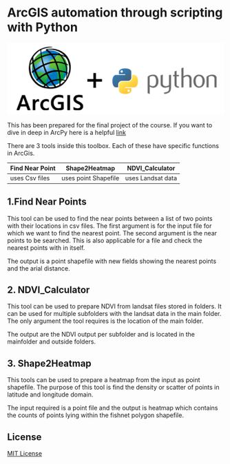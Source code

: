 
# ArcGIS automation through scripting with Python
![Banner Image](banner.png)

This has been prepared for the final project of the course. If you want to dive in deep in ArcPy
here is a helpful [link](https://pro.arcgis.com/en/pro-app/)


There are 3 tools inside this toolbox. Each of these have specific functions in ArcGis.


| __Find Near Point__ | __Shape2Heatmap__ | __NDVI_Calculator__ |
|-------------|------------|------------|
| uses Csv files         | uses point Shapefile    | uses Landsat data     |
 



## 1.Find Near Points
This tool can be used to find the near points between a list of two points with their locations in  csv files.
The first argument is for the input file for which we want to find the nearest point. The second argument is the near points to be searched. This is also applicable for a file and check the nearest points with in itself.

The output is a point shapefile with new fields showing the nearest points and the arial distance.

## 2. NDVI_Calculator
This tool can be used to prepare NDVI from landsat files stored in folders.
It can be used for multiple subfolders with the landsat data in the main folder.
The only argument the tool requires is the location of the main folder.

The output are the NDVI output per subfolder and is located in the mainfolder and outside folders.

## 3. Shape2Heatmap

This tools can be used to prepare a heatmap from the input as point shapefile.
The purpose of this tool is find the density or scatter of points in latitude and longitude domain.

The input required is a point file and the output is heatmap which contains the counts of points lying within the fishnet polygon shapefile.



## License

[MIT License](LICENSE)
